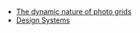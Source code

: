 * [The dynamic nature of photo grids](/articles/photo-grids/)
* [Design Systems](/articles/design-systems/)
